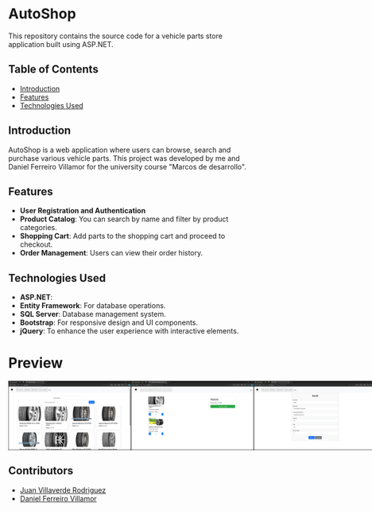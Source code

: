 # AutoShop

This repository contains the source code for a vehicle parts store application built using ASP.NET.

## Table of Contents

- [Introduction](#introduction)
- [Features](#features)
- [Technologies Used](#technologies-used)

## Introduction

AutoShop is a web application where users can browse, search and purchase various vehicle parts.
This project was developed by me and Daniel Ferreiro Villamor for the university course "Marcos de desarrollo".

## Features

- **User Registration and Authentication**
- **Product Catalog**: You can search by name and filter by product categories.
- **Shopping Cart**: Add parts to the shopping cart and proceed to checkout.
- **Order Management**: Users can view their order history.

## Technologies Used

- **ASP.NET**:
- **Entity Framework**: For database operations.
- **SQL Server**: Database management system.
- **Bootstrap**: For responsive design and UI components.
- **jQuery**: To enhance the user experience with interactive elements.

# Preview

<div style="display: flex; justify-content: space-between;">
  <img src="Imagenes/Main.png" alt="Main" width="49%"/>
  <img src="Imagenes/Carrito.png" alt="Carrito" width="49%"/>
  <img src="Imagenes/Perfil.png" alt="Perfil" width="49%"/>
  <img src="Imagenes/Filtros.png" alt="Filtros" width="49%"/>
</div>

## Contributors

- [Juan Villaverde Rodriguez](https://github.com/JuanVillaverdeRodriguez)
- [Daniel Ferreiro Villamor](https://github.com/dferreirovillamor)
